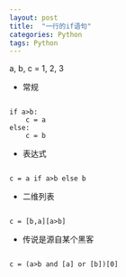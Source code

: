 ```yaml
---
layout: post
title:  "一行的if语句"
categories: Python
tags: Python 
---
```



a, b, c = 1, 2, 3


*    常规

<pre><code>
if a>b:
    c = a
else:
    c = b
</code></pre>

*    表达式

<pre><code>
c = a if a>b else b
</code></pre>

*    二维列表

<pre><code>
c = [b,a][a>b]
</code></pre>

*    传说是源自某个黑客

<pre><code>
c = (a>b and [a] or [b])[0]
</code></pre>
